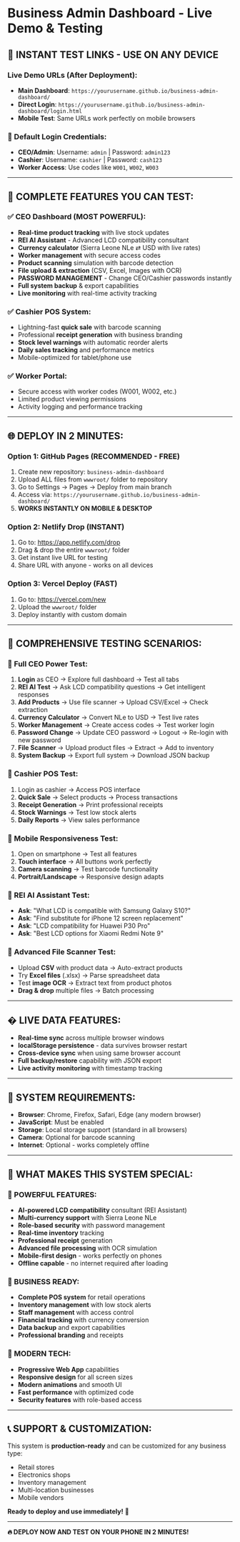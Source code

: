 # Business Admin Dashboard - Live Demo & Testing

## 🚀 INSTANT TEST LINKS - USE ON ANY DEVICE

### Live Demo URLs (After Deployment):
- **Main Dashboard**: `https://yourusername.github.io/business-admin-dashboard/`
- **Direct Login**: `https://yourusername.github.io/business-admin-dashboard/login.html`
- **Mobile Test**: Same URLs work perfectly on mobile browsers

### 🔑 Default Login Credentials:
- **CEO/Admin**: Username: `admin` | Password: `admin123`
- **Cashier**: Username: `cashier` | Password: `cash123`  
- **Worker Access**: Use codes like `W001`, `W002`, `W003`

---

## 📱 COMPLETE FEATURES YOU CAN TEST:

### ✅ CEO Dashboard (MOST POWERFUL):
- **Real-time product tracking** with live stock updates
- **REI AI Assistant** - Advanced LCD compatibility consultant
- **Currency calculator** (Sierra Leone NLe ⇄ USD with live rates)
- **Worker management** with secure access codes
- **Product scanning** simulation with barcode detection
- **File upload & extraction** (CSV, Excel, Images with OCR)
- **PASSWORD MANAGEMENT** - Change CEO/Cashier passwords instantly
- **Full system backup** & export capabilities
- **Live monitoring** with real-time activity tracking

### ✅ Cashier POS System:
- Lightning-fast **quick sale** with barcode scanning
- Professional **receipt generation** with business branding
- **Stock level warnings** with automatic reorder alerts
- **Daily sales tracking** and performance metrics
- Mobile-optimized for tablet/phone use

### ✅ Worker Portal:
- Secure access with worker codes (W001, W002, etc.)
- Limited product viewing permissions
- Activity logging and performance tracking

---

## 🌐 DEPLOY IN 2 MINUTES:

### Option 1: GitHub Pages (RECOMMENDED - FREE)
1. Create new repository: `business-admin-dashboard`
2. Upload ALL files from `wwwroot/` folder to repository
3. Go to Settings → Pages → Deploy from main branch
4. Access via: `https://yourusername.github.io/business-admin-dashboard/`
5. **WORKS INSTANTLY ON MOBILE & DESKTOP**

### Option 2: Netlify Drop (INSTANT)
1. Go to: https://app.netlify.com/drop
2. Drag & drop the entire `wwwroot/` folder
3. Get instant live URL for testing
4. Share URL with anyone - works on all devices

### Option 3: Vercel Deploy (FAST)
1. Go to: https://vercel.com/new
2. Upload the `wwwroot/` folder
3. Deploy instantly with custom domain

---

## 🧪 COMPREHENSIVE TESTING SCENARIOS:

### 🎯 Full CEO Power Test:
1. **Login** as CEO → Explore full dashboard → Test all tabs
2. **REI AI Test** → Ask LCD compatibility questions → Get intelligent responses  
3. **Add Products** → Use file scanner → Upload CSV/Excel → Check extraction
4. **Currency Calculator** → Convert NLe to USD → Test live rates
5. **Worker Management** → Create access codes → Test worker login
6. **Password Change** → Update CEO password → Logout → Re-login with new password
7. **File Scanner** → Upload product files → Extract → Add to inventory
8. **System Backup** → Export full system → Download JSON backup

### 🎯 Cashier POS Test:
1. Login as cashier → Access POS interface
2. **Quick Sale** → Select products → Process transactions
3. **Receipt Generation** → Print professional receipts
4. **Stock Warnings** → Test low stock alerts
5. **Daily Reports** → View sales performance

### 🎯 Mobile Responsiveness Test:
1. Open on smartphone → Test all features
2. **Touch interface** → All buttons work perfectly
3. **Camera scanning** → Test barcode functionality
4. **Portrait/Landscape** → Responsive design adapts

### 🎯 REI AI Assistant Test:
- **Ask**: "What LCD is compatible with Samsung Galaxy S10?"
- **Ask**: "Find substitute for iPhone 12 screen replacement"
- **Ask**: "LCD compatibility for Huawei P30 Pro"
- **Ask**: "Best LCD options for Xiaomi Redmi Note 9"

### 🎯 Advanced File Scanner Test:
- Upload **CSV** with product data → Auto-extract products
- Try **Excel files** (.xlsx) → Parse spreadsheet data
- Test **image OCR** → Extract text from product photos
- **Drag & drop** multiple files → Batch processing

---

## � LIVE DATA FEATURES:
- **Real-time sync** across multiple browser windows
- **localStorage persistence** - data survives browser restart
- **Cross-device sync** when using same browser account
- **Full backup/restore** capability with JSON export
- **Live activity monitoring** with timestamp tracking

---

## 🔧 SYSTEM REQUIREMENTS:
- **Browser**: Chrome, Firefox, Safari, Edge (any modern browser)
- **JavaScript**: Must be enabled
- **Storage**: Local storage support (standard in all browsers)
- **Camera**: Optional for barcode scanning
- **Internet**: Optional - works completely offline

---

## 🎯 WHAT MAKES THIS SYSTEM SPECIAL:

### 💪 POWERFUL FEATURES:
- **AI-powered LCD compatibility** consultant (REI Assistant)
- **Multi-currency support** with Sierra Leone NLe
- **Role-based security** with password management
- **Real-time inventory** tracking
- **Professional receipt** generation
- **Advanced file processing** with OCR simulation
- **Mobile-first design** - works perfectly on phones
- **Offline capable** - no internet required after loading

### 🚀 BUSINESS READY:
- **Complete POS system** for retail operations
- **Inventory management** with low stock alerts  
- **Staff management** with access control
- **Financial tracking** with currency conversion
- **Data backup** and export capabilities
- **Professional branding** and receipts

### 🌟 MODERN TECH:
- **Progressive Web App** capabilities
- **Responsive design** for all screen sizes
- **Modern animations** and smooth UI
- **Fast performance** with optimized code
- **Security features** with role-based access

---

## 📞 SUPPORT & CUSTOMIZATION:

This system is **production-ready** and can be customized for any business type:
- Retail stores
- Electronics shops  
- Inventory management
- Multi-location businesses
- Mobile vendors

**Ready to deploy and use immediately!** 🚀

---

**🔥 DEPLOY NOW AND TEST ON YOUR PHONE IN 2 MINUTES!**